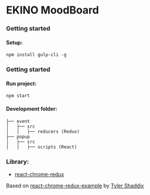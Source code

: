 # EKINO MoodBoard

### Getting started

#### Setup:

```
npm install gulp-cli -g
```

### Getting started

#### Run project:
```
npm start
```
#### Development folder: 

```
├── event
│   ├── src
│   │   ├── reducers (Redux)
├── popup
│   ├── src
│   │   ├── scripts (React)
```

### Library: 
* [react-chrome-redux](https://github.com/tshaddix/react-chrome-redux)


Based on [react-chrome-redux-example](https://github.com/tshaddix/react-chrome-redux-examples) by [Tyler Shaddix](https://github.com/tshaddix) 
